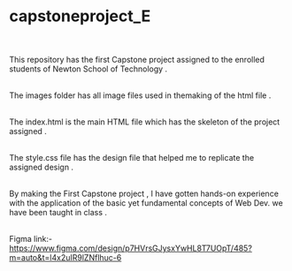 # capstoneproject_E <br><br>

This repository has the first Capstone project assigned to the enrolled students of Newton School of Technology .<br><br>

The images folder has all image files used in themaking of the html file .<br><br>

The index.html is the main HTML file which has the skeleton of the project assigned .<br><br>

The style.css file has the design file that helped me to replicate the assigned design . <br><br>

By making the First Capstone project , I have gotten hands-on experience with the application of the basic yet fundamental concepts of Web Dev. we have been taught in class . <br><br>

Figma link:- https://www.figma.com/design/p7HVrsGJysxYwHL8T7UOpT/485?m=auto&t=l4x2uIR9lZNflhuc-6  <br><br>
